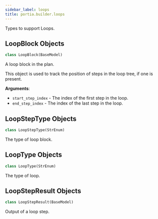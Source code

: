 ```yaml
---
sidebar_label: loops
title: portia.builder.loops
---
```


Types to support Loops.

## LoopBlock Objects

```python
class LoopBlock(BaseModel)
```

A loop block in the plan.

This object is used to track the position of steps
in the loop tree, if one is present.

**Arguments**:

- `start_step_index` - The index of the first step in the loop.
- `end_step_index` - The index of the last step in the loop.

## LoopStepType Objects

```python
class LoopStepType(StrEnum)
```

The type of loop block.

## LoopType Objects

```python
class LoopType(StrEnum)
```

The type of loop.

## LoopStepResult Objects

```python
class LoopStepResult(BaseModel)
```

Output of a loop step.


